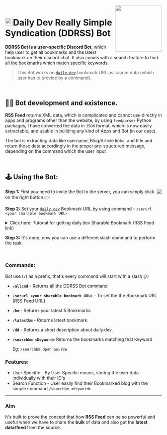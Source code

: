 <img align="right" src="https://user-images.githubusercontent.com/51878265/158046499-30013c0f-9fab-41cf-aad3-71c48c82c2f8.gif" height=150px>
<h1><img src="https://user-images.githubusercontent.com/51878265/158064566-853b9c0a-342f-4597-b88e-40a1cb9621cc.png" height=25>Daily Dev Really Simple Syndication (DDRSS) Bot</h1>

**DDRSS Bot is a user-specific Discord Bot**, which help user to get all bookmarks and the latest bookmark on their discord chat. It also comes with a search feature to find all the bookmarks which match specific keywords.
<br/>

> This Bot works on [`daily.dev`](https://daily.dev/) bookmark URL as source data (which user has to provide by a command).

<br/>

## 👨‍💻 Bot development and existence.

**RSS Feed** returns XML data, which is complicated and cannot use directly in apps and programs other than the website, by using `feedparser` Python packages, I have converted the data in `JSON` format, which is now easily extractable,  and usable in building any kind of Apps and Bot (in our case).

The bot is extracting data like username, Blog/Article links, and title and return those data accordingly in the proper pre-structured message, depending on the command which the user input

<br/>

## 🕹️ Using the Bot:

<img align ="right" src="https://user-images.githubusercontent.com/51878265/158052899-f3e0760e-cef5-4eeb-bf47-1d9e2e5b2ee4.png">**Step 1:** First you need to invite the Bot to the server, you can simply click on the right button 👉
 
**Step 2:** Set your [`daily.dev`](https://daily.dev/) Bookmark URL by using command - `/serurl <your sharable bookmark URL>`

<details>
 
 <summary> Click here: Tutorial for getting daily.dev Sharable Bookmark (RSS Feed link) </summary>

https://user-images.githubusercontent.com/51878265/158066794-5129f6f5-15ae-4b99-a764-e3e59bef8631.mp4






   
</details>







**Step 3:** It's done, now you can use a different slash command to perform the task.

<br/>

### Commands:

Bot use (**`/`**) as a prefix, that's every command will start with a slash (**`/`**)

- **`/allcmd`** - Returns all the DDRSS Bot command

- **`/serurl <your sharable bookmark URL>`** - To set the the Bookmark URL (RSS Feed URL).

- **`/bm`** - Returns your latest 5 Bookmarks.

- **`/latestbm`** - Returns latest bookmark.

- **`/dd`** - Returns a short description about daily.dev.

- **`/searchbm <Keyword>`** <keyword> Returns the bookmarks matching that Keyword
  
  Eg: `/searchbm Open Source`
  
### Features:
  
  - User Specific - By User Specific means, storing the user data individually with their ID's
  - Search Function - User easily find their Bookmarked blog with the simple command `/searchbm <Keyword>`
---



### Aim

It's built to prove the concept that how **RSS Feed** can be so powerful and useful when we have to share the **bulk** of data and also get the **latest data/feed** from the source. 
